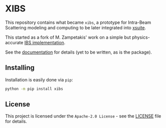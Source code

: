# XIBS

This repository contains what became `xibs`, a prototype for Intra-Beam Scattering modeling and computing to be later integrated into [xsuite](https://github.com/xsuite).

This started as a fork of M. Zampetakis' work on a simple but physics-accurate [IBS implementation](https://github.com/MichZampetakis/IBS_for_Xsuite).

See the [documentation](https://fsoubelet.github.io/xibs/) for details (yet to be written, as is the package).

## Installing

Installation is easily done via `pip`:
```bash
python -m pip install xibs
```

## License

This project is licensed under the `Apache-2.0 License` - see the [LICENSE](LICENSE) file for details.